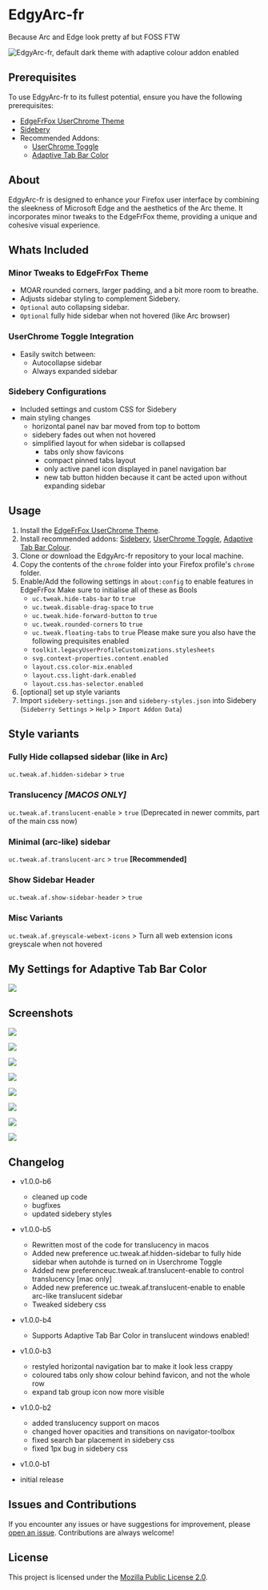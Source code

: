 # EdgyArc-fr

Because Arc and Edge look pretty af but FOSS FTW

![EdgyArc-fr, default dark theme with adaptive colour addon enabled](screenshots/01.png)

## Prerequisites

To use EdgyArc-fr to its fullest potential, ensure you have the following prerequisites:

- [EdgeFrFox UserChrome Theme](https://github.com/bmFtZQ/edge-frfox/) 
- [Sidebery](https://addons.mozilla.org/firefox/addon/sidebery/) 
- Recommended Addons:
  - [UserChrome Toggle](https://addons.mozilla.org/firefox/addon/userchrome-toggle/) 
  - [Adaptive Tab Bar Color](https://addons.mozilla.org/en-GB/firefox/addon/adaptive-tab-bar-colour/) 

## About

EdgyArc-fr is designed to enhance your Firefox user interface by combining the sleekness of Microsoft Edge and the aesthetics of the Arc theme. It incorporates minor tweaks to the EdgeFrFox theme, providing a unique and cohesive visual experience.

## Whats Included

### Minor Tweaks to EdgeFrFox Theme

- MOAR rounded corners, larger padding, and a bit more room to breathe.
- Adjusts sidebar styling to complement Sidebery.
- `Optional` auto collapsing sidebar.
- `Optional` fully hide sidebar when not hovered (like Arc browser)

### UserChrome Toggle Integration

- Easily switch between:
  - Autocollapse sidebar
  - Always expanded sidebar

### Sidebery Configurations

- Included settings and custom CSS for Sidebery
- main styling changes
  - horizontal panel nav bar moved from top to bottom
  - sidebery fades out when not hovered
  - simplified layout for when sidebar is collapsed
    - tabs only show favicons
    - compact pinned tabs layout
    - only active panel icon displayed in panel navigation bar
    - new tab button hidden because it cant be acted upon without expanding sidebar
  

## Usage

1. Install the [EdgeFrFox UserChrome Theme](https://github.com/bmFtZQ/edge-frfox/).
2. Install recommended addons: [Sidebery](https://addons.mozilla.org/firefox/addon/sidebery/), [UserChrome Toggle](https://addons.mozilla.org/firefox/addon/userchrome-toggle/), [Adaptive Tab Bar Colour](https://addons.mozilla.org/en-GB/firefox/addon/adaptive-tab-bar-colour/).
3. Clone or download the EdgyArc-fr repository to your local machine.
4. Copy the contents of the `chrome` folder into your Firefox profile's `chrome` folder.
5. Enable/Add the following settings in `about:config` to enable features in EdgeFrFox
   Make sure to initialise all of these as Bools
   - `uc.tweak.hide-tabs-bar` to `true`
   - `uc.tweak.disable-drag-space` to `true`
   - `uc.tweak.hide-forward-button` to `true`
   - `uc.tweak.rounded-corners` to `true`
   - `uc.tweak.floating-tabs` to `true`
   Please make sure you also have the following prequisites enabled
   - `toolkit.legacyUserProfileCustomizations.stylesheets`
   - `svg.context-properties.content.enabled`
   - `layout.css.color-mix.enabled`
   - `layout.css.light-dark.enabled`
   - `layout.css.has-selector.enabled`
7. [optional] set up style variants
8. Import `sidebery-settings.json` and `sidebery-styles.json` into Sidebery (`Sideberry Settings` > `Help` > `Import Addon Data`)

## Style variants
### Fully Hide collapsed sidebar (like in Arc)
`uc.tweak.af.hidden-sidebar` > `true`
### Translucency *[MACOS ONLY]*  
`uc.tweak.af.translucent-enable` > `true` (Deprecated in newer commits, part of the main css now)
### Minimal (arc-like) sidebar 
`uc.tweak.af.translucent-arc` > `true` **[Recommended]**
### Show Sidebar Header
`uc.tweak.af.show-sidebar-header` > `true`
### Misc Variants
`uc.tweak.af.greyscale-webext-icons` > Turn all web extension icons greyscale when not hovered

## My Settings for Adaptive Tab Bar Color
![ ](screenshots/ATBC-settings.png)


## Screenshots

![ ](screenshots/01.png)

![ ](screenshots/02.png)

![ ](screenshots/03.png)

![ ](screenshots/04.png)

![ ](screenshots/05.png)

![ ](screenshots/06.png)

![ ](screenshots/07.png)

![ ](screenshots/08.png)

## Changelog
- v1.0.0-b6
  - cleaned up code
  - bugfixes
  - updated sidebery styles
- v1.0.0-b5
  - Rewritten most of the code for translucency in macos
  - Added new preference uc.tweak.af.hidden-sidebar to fully hide sidebar when autohde is turned on in Userchrome Toggle
  - Added new preferenceuc.tweak.af.translucent-enable to control translucency [mac only]
  - Added new preference uc.tweak.af.translucent-enable to enable arc-like translucent sidebar
  - Tweaked sidebery css

- v1.0.0-b4
  - Supports Adaptive Tab Bar Color in translucent windows enabled! 
- v1.0.0-b3
  - restyled horizontal navigation bar to make it look less crappy
  - coloured tabs only show colour behind favicon, and not the whole row
  - expand tab group icon now more visible
- v1.0.0-b2
  - added translucency support on macos
  - changed hover opacities and transitions on navigator-toolbox
  - fixed search bar placement in sidebery css
  - fixed 1px bug in sidebery css
- v1.0.0-b1
- initial release

## Issues and Contributions

If you encounter any issues or have suggestions for improvement, please [open an issue](https://github.com/artsyfriedchicken/EdgyArc-fr/issues). Contributions are always welcome!

## License

This project is licensed under the [Mozilla Public License 2.0](https://opensource.org/licenses/MPL-2.0).
